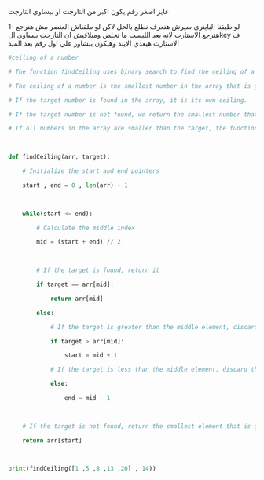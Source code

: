 عايز اصغر رقم يكون اكبر من التارجت 
او بيساوي التارجت 

لو طبقنا الباينري سيرش هنعرف نطلع بالحل 
لاكن لو ملقناش العنصر مش هنرجع -1 
هنرجع الاستارت 
لانه بعد الليست ما تخلص وميلاقيش ان التارجت بيساوي الkey
ف الاستارت هيعدي الايند وهيكون بيشاور علي اول رقم بعد الميد 



```python
#ceiling of a number

# The function findCeiling uses binary search to find the ceiling of a target number in a sorted array.

# The ceiling of a number is the smallest number in the array that is greater than or equal to the target.

# If the target number is found in the array, it is its own ceiling.

# If the target number is not found, we return the smallest number that is greater than the target.

# If all numbers in the array are smaller than the target, the function returns the first element after the end of the array, which is undefined.

  

def findCeiling(arr, target):

    # Initialize the start and end pointers

    start , end = 0 , len(arr) - 1

  

    while(start <= end):

        # Calculate the middle index

        mid = (start + end) // 2

  

        # If the target is found, return it

        if target == arr[mid]:

            return arr[mid]

        else:

            # If the target is greater than the middle element, discard the left half of the array

            if target > arr[mid]:

                start = mid + 1

            # If the target is less than the middle element, discard the right half of the array

            else:

                end = mid - 1

  

    # If the target is not found, return the smallest element that is greater than the target

    return arr[start]

  

print(findCeiling([1 ,5 ,8 ,13 ,20] , 14))

```
